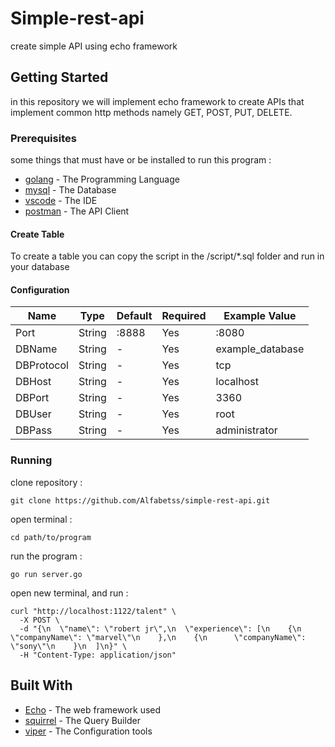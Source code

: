 # Simple-rest-api

create simple API using echo framework

## Getting Started
in this repository we will implement echo framework to create APIs that implement common http methods namely GET, POST, PUT, DELETE. 

### Prerequisites

some things that must have or be installed to run this program : 

* [golang](https://golang.org/doc/install) - The Programming Language
* [mysql](https://www.mysql.com/downloads/) - The Database
* [vscode](https://code.visualstudio.com/download) - The IDE
* [postman](https://www.postman.com/downloads/) - The API Client

#### Create Table
To create a table you can copy the script in the /script/*.sql folder and run in your database

#### Configuration 

| Name | Type | Default | Required | Example Value |
| --- | --- | --- | --- | --- |
| Port | String | :8888 | Yes | :8080
| DBName | String | - | Yes | example_database |
| DBProtocol | String | - | Yes | tcp |
| DBHost | String | - | Yes | localhost |
| DBPort | String | - | Yes | 3360 |
| DBUser | String | - | Yes | root |
| DBPass | String | - | Yes | administrator |

### Running
clone repository :
```
git clone https://github.com/Alfabetss/simple-rest-api.git
```
open terminal : 
```
cd path/to/program
```
run the program : 
```
go run server.go
```
open new terminal, and run : 
```
curl "http://localhost:1122/talent" \
  -X POST \
  -d "{\n  \"name\": \"robert jr\",\n  \"experience\": [\n    {\n      \"companyName\": \"marvel\"\n    },\n    {\n      \"companyName\": \"sony\"\n    }\n  ]\n}" \
  -H "Content-Type: application/json" 
```

## Built With

* [Echo](https://echo.labstack.com/) - The web framework used
* [squirrel](https://github.com/Masterminds/squirrel) - The Query Builder
* [viper](https://github.com/spf13/viper) - The Configuration tools
